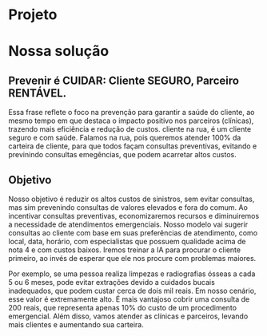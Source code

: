 
# Projeto

# Nossa solução

## Prevenir é CUIDAR: Cliente SEGURO, Parceiro RENTÁVEL.

Essa frase reflete o foco na prevenção para garantir a saúde do cliente, ao mesmo tempo em que destaca o impacto 
positivo nos parceiros (clínicas), trazendo mais eficiência e redução de custos. cliente na rua, é um cliente seguro e com saúde.
Falamos na rua, pois queremos atender 100% da carteira de cliente, para que todos façam consultas preventivas, evitando e previnindo 
consultas emegências, que podem acarretar altos custos.

## Objetivo

Nosso objetivo é reduzir os altos custos de sinistros, sem evitar consultas, mas sim prevenindo consultas de valores elevados e fora do comum. 
Ao incentivar consultas preventivas, economizaremos recursos e diminuiremos a necessidade de atendimentos emergenciais.
Nosso modelo vai sugerir consultas ao cliente com base em suas preferências de atendimento, como local, data, horário, 
com especialistas que possuem qualidade acima de nota 4 e com custos baixos. Iremos treinar a IA para procurar o cliente primeiro, 
ao invés de esperar que ele nos procure com problemas maiores.

Por exemplo, se uma pessoa realiza limpezas e radiografias ósseas a cada 5 ou 6 meses, pode evitar extrações devido a cuidados bucais 
inadequados, que podem custar cerca de dois mil reais. Em nosso cenário, esse valor é extremamente alto. É mais vantajoso cobrir uma consulta de 200 reais, que representa apenas 10% do custo de um procedimento emergencial.
Além disso, vamos atender as clínicas e parceiros, levando mais clientes e aumentando sua carteira.
